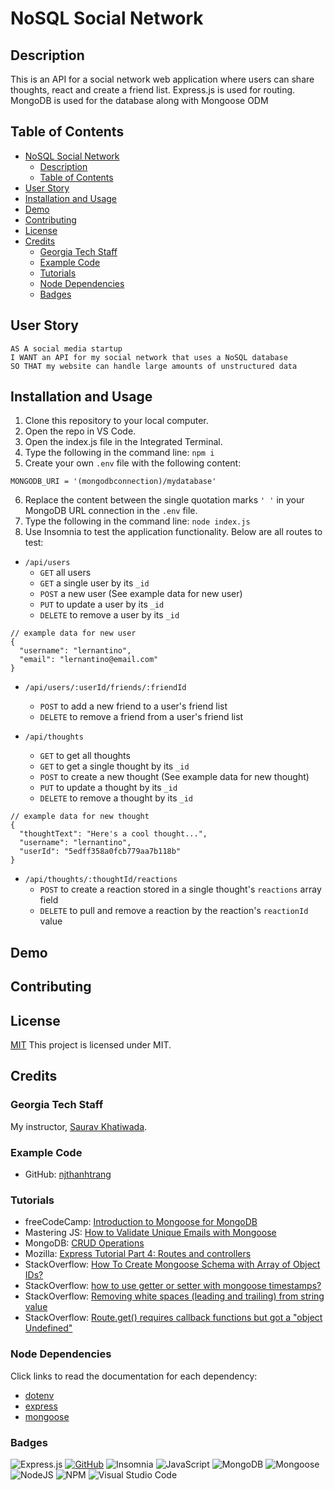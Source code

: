 # NoSQL Social Network

## Description
This is an API for a social network web application where users can share thoughts, react and create a friend list. Express.js is used for routing. MongoDB is used for the database along with Mongoose ODM

## Table of Contents
- [NoSQL Social Network](#NoSQL-Social-Network)
  - [Description](#description)
  - [Table of Contents](#table-of-contents)
- [User Story](#user-story)
- [Installation and Usage](#installation-and-usage)
- [Demo](#demo)
- [Contributing](#contributing)
- [License](#license)
- [Credits](#credits)
  - [Georgia Tech Staff](#Georgia-Tech-Staff)
  - [Example Code](#example-code)
  - [Tutorials](#tutorials)
  - [Node Dependencies](#node-dependencies)
  - [Badges](#badges)

## User Story

```
AS A social media startup
I WANT an API for my social network that uses a NoSQL database
SO THAT my website can handle large amounts of unstructured data
```

## Installation and Usage

1. Clone this repository to your local computer.
2. Open the repo in VS Code.
3. Open the index.js file in the Integrated Terminal.
4. Type the following in the command line: ```npm i```
5. Create your own ```.env``` file with the following content:
```
MONGODB_URI = '(mongodbconnection)/mydatabase'
```
6. Replace the content between the single quotation marks ```' '``` in your MongoDB URL connection in the ```.env``` file.
7. Type the following in the command line: ```node index.js```
8. Use Insomnia to test the application functionality. Below are all routes to test:
  - ```/api/users```
    - ```GET``` all users
    - ```GET``` a single user by its ```_id```
    - ```POST``` a new user (See example data for new user)
    - ```PUT``` to update a user by its ```_id```
    - ```DELETE``` to remove a user by its ```_id```
```
// example data for new user
{
  "username": "lernantino",
  "email": "lernantino@email.com"
}
```

  - ```/api/users/:userId/friends/:friendId```
    - ```POST``` to add a new friend to a user's friend list
    - ```DELETE``` to remove a friend from a user's friend list

  - ```/api/thoughts```
    - ```GET``` to get all thoughts
    - ```GET``` to get a single thought by its ```_id```
    - ```POST``` to create a new thought (See example data for new thought)
    - ```PUT``` to update a thought by its ```_id```
    - ```DELETE``` to remove a thought by its ```_id```

```
// example data for new thought
{
  "thoughtText": "Here's a cool thought...",
  "username": "lernantino",
  "userId": "5edff358a0fcb779aa7b118b"
}
```

  - ```/api/thoughts/:thoughtId/reactions```
    - ```POST``` to create a reaction stored in a single thought's ```reactions``` array field
    - ```DELETE``` to pull and remove a reaction by the reaction's ```reactionId``` value

## Demo

## Contributing

## License

[MIT](https://img.shields.io/badge/License-MIT-blue.svg)
This project is licensed under MIT.

## Credits

### Georgia Tech Staff
My instructor, [Saurav Khatiwada](https://github.com/khatiwadasaurav).

### Example Code
- GitHub: [njthanhtrang](https://github.com/njthanhtrang/18.-NoSQL-Challenge-Social-Network-API/blob/main/controllers/user-controller.js)

### Tutorials
- freeCodeCamp: [Introduction to Mongoose for MongoDB](https://www.freecodecamp.org/news/introduction-to-mongoose-for-mongodb-d2a7aa593c57/)
- Mastering JS: [How to Validate Unique Emails with Mongoose](https://masteringjs.io/tutorials/mongoose/mongoose-validate-unique-email)
- MongoDB: [CRUD Operations](https://www.mongodb.com/docs/manual/crud/)
- Mozilla: [Express Tutorial Part 4: Routes and controllers](https://developer.mozilla.org/en-US/docs/Learn/Server-side/Express_Nodejs/routes)
- StackOverflow: [How To Create Mongoose Schema with Array of Object IDs?](https://stackoverflow.com/questions/22244421/how-to-create-mongoose-schema-with-array-of-object-ids)
- StackOverflow: [how to use getter or setter with mongoose timestamps?](https://stackoverflow.com/questions/70724966/how-to-use-getter-or-setter-with-mongoose-timestamps)
- StackOverflow: [Removing white spaces (leading and trailing) from string value](https://stackoverflow.com/questions/23903785/removing-white-spaces-leading-and-trailing-from-string-value)
- StackOverflow: [Route.get() requires callback functions but got a "object Undefined"](https://stackoverflow.com/questions/36558909/route-get-requires-callback-functions-but-got-a-object-undefined)

### Node Dependencies

Click links to read the documentation for each dependency:

- [dotenv](https://www.npmjs.com/package/dotenv)
- [express](https://www.npmjs.com/package/express)
- [mongoose](https://www.npmjs.com/package/mongoose)

### Badges


![Express.js](https://img.shields.io/badge/express.js-%23404d59.svg?style=for-the-badge&logo=express&logoColor=%2361DAFB)
[![GitHub](https://img.shields.io/badge/--181717?logo=github&logoColor=ffffff)](https://github.com/)
![Insomnia](https://img.shields.io/badge/Insomnia-black?style=for-the-badge&logo=insomnia&logoColor=5849BE)
![JavaScript](https://img.shields.io/badge/javascript-%23323330.svg?style=for-the-badge&logo=javascript&logoColor=%23F7DF1E)
![MongoDB](https://img.shields.io/badge/MongoDB-%234ea94b.svg?style=for-the-badge&logo=mongodb&logoColor=white)
![Mongoose](https://img.shields.io/badge/mongoose-%23CF4647.svg?style=for-the-badge&logo=mongoose&logoColor=white)
![NodeJS](https://img.shields.io/badge/node.js-6DA55F?style=for-the-badge&logo=node.js&logoColor=white)
![NPM](https://img.shields.io/badge/NPM-%23CB3837.svg?style=for-the-badge&logo=npm&logoColor=white)
![Visual Studio Code](https://img.shields.io/badge/Visual%20Studio%20Code-0078d7.svg?style=for-the-badge&logo=visual-studio-code&logoColor=white)
